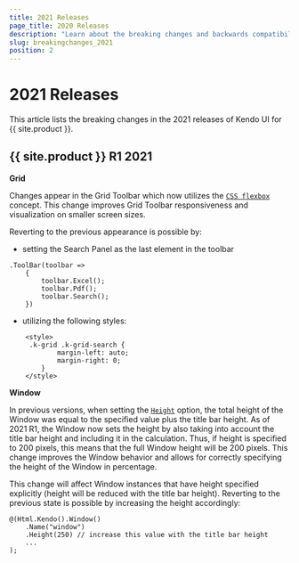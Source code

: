 ```yaml
---
title: 2021 Releases
page_title: 2020 Releases
description: "Learn about the breaking changes and backwards compatibility released by {{ site.product }} in 2021."
slug: breakingchanges_2021
position: 2
---
```


# 2021 Releases

This article lists the breaking changes in the 2021 releases of Kendo UI for {{ site.product }}.

## {{ site.product }} R1 2021

**Grid**

Changes appear in the Grid Toolbar which now utilizes the [`CSS flexbox`](https://developer.mozilla.org/en-US/docs/Web/CSS/CSS_Flexible_Box_Layout/Basic_Concepts_of_Flexbox) concept. This change improves Grid Toolbar responsiveness and visualization on smaller screen sizes.

Reverting to the previous appearance is possible by:

- setting the Search Panel as the last element in the toolbar

```
.ToolBar(toolbar =>
    {
        toolbar.Excel();
        toolbar.Pdf();
        toolbar.Search();
    })
```

- utilizing the following styles:

```
    <style>
     .k-grid .k-grid-search {
            margin-left: auto;
            margin-right: 0;
        }
    </style>
```

**Window**

In previous versions, when setting the [`Height`](/api/window) option, the total height of the Window was equal to the specified value plus the title bar height. As of 2021 R1, the Window now sets the height by also taking into account the title bar height and including it in the calculation. Thus, if height is specified to 200 pixels, this means that the full Window height will be 200 pixels. This change improves the Window behavior and allows for correctly specifying the height of the Window in percentage.

This change will affect Window instances that have height specified explicitly (height will be reduced with the title bar height). Reverting to the previous state is possible by increasing the height accordingly:

```
@(Html.Kendo().Window()
    .Name("window")
    .Height(250) // increase this value with the title bar height
    ...
);
```
